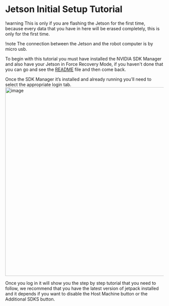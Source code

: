 # Jetson Initial Setup Tutorial
!warning This is only if you are flashing the Jetson for the first time, because every data that you have in here will be erased completely, this is only for the first time.

!note The connection between the Jetson and the robot computer is by micro usb.

To begin with this tutorial you must have installed the NVIDIA SDK Manager and also have your Jetson in Force Recovery Mode, if you haven't done that you can go and see the [README](https://github.com/hello-robot/stretch_tool_share/blob/feature/jetson_tutorials/tool_share/jetson_orin_agx_mount/tutorials/README.md) file and then come back.

Once the SDK Manager it’s installed and already running you’ll need to select the appropriate login tab.
<img src="https://github.com/hello-robot/stretch_tool_share/assets/141784078/c7490785-72f7-4f96-b39f-5713e5898d33" alt="image" height="600" />

Once you log in it will show you the step by step tutorial that you need to follow, we recommend that you have the latest version of jetpack installed and it depends if you want to disable the Host Machine button or the Additional SDKS button.
